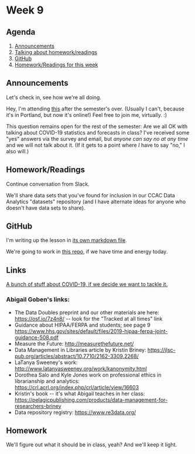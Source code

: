 # Week 9

## Agenda
1. [Announcements](#announcements)
1. [Talking about homework/readings](#readings)
1. [GitHub](#github)
1. [Homework/Readings for this week](#homework)

## <span id="announcements">Announcements</span>

Let's check in, see how we're all doing.

Hey, I'm attending [this](https://csvconf.com/) after the semester's over. (Usually I can't, because it's in Portland, but now it's online!) Feel free to join me, virtually. :)

This question remains open for the rest of the semester: Are we all OK with talking about COVID-19 statistics and forecasts in class? I've received some "yes" answers via the survey and email, but _anyone can say no at any time_ and we will not talk about it. (If it gets to a point where _I_ have to say "no," I also will.) 

## <span id="readings">Homework/Readings</span>

Continue conversation from Slack.

We'll share data sets that you've found for inclusion in our CCAC Data Analytics "datasets" repository (and I have alternate ideas for anyone who doesn't have data sets to share). 

## <span id="github">GitHub</span>

I'm writing up the lesson in [its own markdown file](github.md).

We're going to work in [this repo](https://github.com/ccac-data-analytics/datasets), if we have time and energy today.

## <span id="links">Links</span>

[A bunch of stuff about COVID-19, if we decide we want to tackle it.](../covid_stats.md)

### Abigail Goben's links:
* The Data Doubles preprint and our other materials are here:  https://osf.io/7z4n8/  -- look for the "Tracked at all times" link 
* Guidance about HIPAA/FERPA and students; see page 9  https://www.hhs.gov/sites/default/files/2019-hipaa-ferpa-joint-guidance-508.pdf 
* Measure the Future:  http://measurethefuture.net/
* Data Management in Libraries article by Kristin Briney:  https://jlsc-pub.org/articles/abstract/10.7710/2162-3309.2268/
* LaTanya Sweeney's work:  http://www.latanyasweeney.org/work/kanonymity.html
* Dorothea Salo and Kyle Jones work on professional ethics in librarianship and analytics:  https://crl.acrl.org/index.php/crl/article/view/16603
* Kristin's book -- it's what Abigail teaches in her class:  https://pelagicpublishing.com/products/data-management-for-researchers-briney 
* Data repository registry:  https://www.re3data.org/

## <span id="homework">Homework</span>

We'll figure out what it should be in class, yeah? And we'll keep it light.